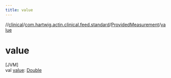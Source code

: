 ```yaml
---
title: value
---
```

//[clinical](../../../index.html)/[com.hartwig.actin.clinical.feed.standard](../index.html)/[ProvidedMeasurement](index.html)/[value](value.html)



# value



[JVM]\
val [value](value.html): [Double](https://kotlinlang.org/api/latest/jvm/stdlib/kotlin/-double/index.html)




